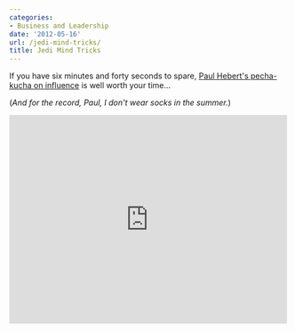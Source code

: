 ```yaml
---
categories:
- Business and Leadership
date: '2012-05-16'
url: /jedi-mind-tricks/
title: Jedi Mind Tricks
---
```


If you have six minutes and forty seconds to spare, <a href="http://vimeo.com/41289763">Paul Hebert's pecha-kucha on influence</a> is well worth your time...

(<em>And for the record, Paul, I don't wear socks in the summer.</em>)

<div class="fluid-vids"><iframe class="alignc" src="https://player.vimeo.com/video/41289763" width="500" height="375" frameborder="0" webkitAllowFullScreen mozallowfullscreen allowFullScreen></iframe></div>